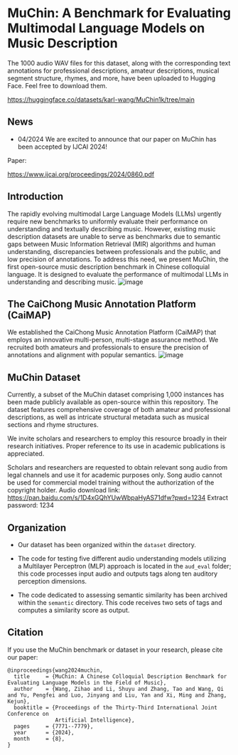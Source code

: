 # MuChin: A Benchmark for Evaluating Multimodal Language Models on Music Description

The 1000 audio WAV files for this dataset, along with the corresponding text annotations for professional descriptions, amateur descriptions, musical segment structure, rhymes, and more, have been uploaded to Hugging Face. Feel free to download them.

https://huggingface.co/datasets/karl-wang/MuChin1k/tree/main

## News
- 04/2024 We are excited to announce that our paper on MuChin has been accepted by IJCAI 2024!

Paper: 

https://www.ijcai.org/proceedings/2024/0860.pdf

## Introduction
The rapidly evolving multimodal Large Language Models (LLMs) urgently require new benchmarks to uniformly evaluate their performance on understanding and textually describing music. However, existing music description datasets are unable to serve as benchmarks due to semantic gaps between Music Information Retrieval (MIR) algorithms and human understanding, discrepancies between professionals and the public, and low precision of annotations.
To address this need, we present MuChin, the first open-source music description benchmark in Chinese colloquial language. It is designed to evaluate the performance of multimodal LLMs in understanding and describing music.
![image](https://github.com/Duoluoluos/MuChin/blob/Dispersion/pic/overview.png)
## The CaiChong Music Annotation Platform (CaiMAP)
We established the CaiChong Music Annotation Platform (CaiMAP) that employs an innovative multi-person, multi-stage assurance method. We recruited both amateurs and professionals to ensure the precision of annotations and alignment with popular semantics.
![image](https://github.com/Duoluoluos/MuChin/blob/Dispersion/pic/annopipe.png)

## MuChin Dataset
Currently, a subset of the MuChin dataset comprising 1,000 instances has been made publicly available as open-source within this repository. The dataset features comprehensive coverage of both amateur and professional descriptions, as well as intricate structural metadata such as musical sections and rhyme structures.

We invite scholars and researchers to employ this resource broadly in their research initiatives. Proper reference to its use in academic publications is appreciated.

Scholars and researchers are requested to obtain relevant song audio from legal channels and use it for academic purposes only. Song audio cannot be used for commercial model training without the authorization of the copyright holder.
Audio download link: https://pan.baidu.com/s/1D4xGQhYUwWbpaHyAS71dfw?pwd=1234 
Extract password: 1234

## Organization
* Our dataset has been organized within the `dataset` directory. 

* The code for testing five different audio understanding models utilizing a Multilayer Perceptron (MLP) approach is located in the `aud_eval` folder; this code processes input audio and outputs tags along ten auditory perception dimensions.

* The code dedicated to assessing semantic similarity has been archived within the `semantic` directory. This code receives two sets of tags and computes a similarity score as output.
## Citation
If you use the MuChin benchmark or dataset in your research, please cite our paper:
```
@inproceedings{wang2024muchin,
  title     = {MuChin: A Chinese Colloquial Description Benchmark for Evaluating Language Models in the Field of Music},
  author    = {Wang, Zihao and Li, Shuyu and Zhang, Tao and Wang, Qi and Yu, Pengfei and Luo, Jinyang and Liu, Yan and Xi, Ming and Zhang, Kejun},
  booktitle = {Proceedings of the Thirty-Third International Joint Conference on
               Artificial Intelligence},
  pages     = {7771--7779},
  year      = {2024},
  month     = {8},
}


